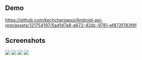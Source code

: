 <h2> Demo </h2>

https://github.com/kechcherqaoui/Android-api-rest/assets/121754197/5ad1d7a8-a672-42dc-9781-ef872f783f6f

<h2> Screenshots</h2>
<img src="demo&screenshots/1.jpeg" />
<img src="demo&screenshots/2.jpeg" />
<img src="demo&screenshots/3.jpeg" />
<img src="demo&screenshots/4.jpeg" />
